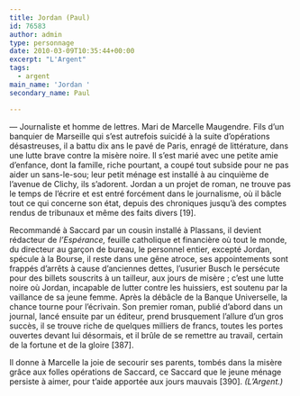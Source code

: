 ```yaml
---
title: Jordan (Paul)
id: 76583
author: admin
type: personnage
date: 2010-03-09T10:35:44+00:00
excerpt: "L'Argent"
tags:
  - argent
main_name: 'Jordan '
secondary_name: Paul

---
```

— Journaliste et homme de lettres. Mari de Marcelle Maugendre. Fils d&rsquo;un banquier de Marseille qui s&rsquo;est autrefois suicidé à la suite d&rsquo;opérations désastreuses, il a battu dix ans le pavé de Paris, enragé de littérature, dans une lutte brave contre la misère noire. Il s&rsquo;est marié avec une petite amie d&rsquo;enfance, dont la famille, riche pourtant, a coupé tout subside pour ne pas aider un sans-le-sou; leur petit ménage est installé à au cinquième de l&rsquo;avenue de Clichy, ils s&rsquo;adorent. Jordan a un projet de roman, ne trouve pas le temps de l&rsquo;écrire et est entré forcément dans le journalisme, où il bâcle tout ce qui concerne son état, depuis des chroniques jusqu&rsquo;à des comptes rendus de tribunaux et même des faits divers [19].

Recommandé à Saccard par un cousin installé à Plassans, il devient rédacteur de _l&rsquo;Espérance,_ feuille catholique et financière où tout le monde, du directeur au garçon de bureau, le personnel entier, excepté Jordan, spécule à la Bourse, il reste dans une gêne atroce, ses appointements sont frappés d&rsquo;arrêts à cause d&rsquo;anciennes dettes, l&rsquo;usurier Busch le persécute pour des billets souscrits à un tailleur, aux jours de misère ; c&rsquo;est une lutte noire où Jordan, incapable de lutter contre les huissiers, est soutenu par la vaillance de sa jeune femme. Après la débâcle de la Banque Universelle, la chance tourne pour l&rsquo;écrivain. Son premier roman, publié d&rsquo;abord dans un journal, lancé ensuite par un éditeur, prend brusquement l&rsquo;allure d&rsquo;un gros succès, il se trouve riche de quelques milliers de francs, toutes les portes ouvertes devant lui désormais, et il brûle de se remettre au travail, certain de la fortune et de la gloire [387].

Il donne à Marcelle la joie de secourir ses parents, tombés dans la misère grâce aux folles opérations de Saccard, ce Saccard que le jeune ménage persiste à aimer, pour t&rsquo;aide apportée aux jours mauvais [390]. _(L&rsquo;Argent.)_
